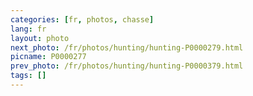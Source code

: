 ```yaml
---
categories: [fr, photos, chasse]
lang: fr
layout: photo
next_photo: /fr/photos/hunting/hunting-P0000279.html
picname: P0000277
prev_photo: /fr/photos/hunting/hunting-P0000379.html
tags: []
---
```

